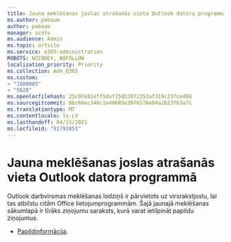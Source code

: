 ```yaml
---
title: Jauna meklēšanas joslas atrašanās vieta Outlook datora programmā
ms.author: pebaum
author: pebaum
manager: scotv
ms.audience: Admin
ms.topic: article
ms.service: o365-administration
ROBOTS: NOINDEX, NOFOLLOW
localization_priority: Priority
ms.collection: Adm_O365
ms.custom:
- "1800005"
- "5620"
ms.openlocfilehash: 25c97e81eff5daf75d22072353af319c237ced66
ms.sourcegitcommit: 8bc60ec34bc1e40685e3976576e04a2623f63a7c
ms.translationtype: MT
ms.contentlocale: lv-LV
ms.lasthandoff: 04/15/2021
ms.locfileid: "51791851"
---
```

# <a name="new-location-of-the-search-bar-in-outlook-desktop"></a>Jauna meklēšanas joslas atrašanās vieta Outlook datora programmā

Outlook darbvirsmas meklēšanas lodziņš ir pārvietots uz virsrakstjoslu, lai tas atbilstu citām Office lietojumprogrammām. Šajā jaunajā meklēšanas sākumlapā ir tīrāks ziņojumu saraksts, kurā varat ietilpināt papildu ziņojumus.
- [Papildinformācija](https://support.microsoft.com/en-us/office/96fee452-80cd-492d-a35c-5c37584b416b).
